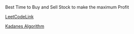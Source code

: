 Best Time to Buy and Sell Stock to make the maximum Profit

[LeetCodeLink](https://leetcode.com/problems/best-time-to-buy-and-sell-stock/)

[Kadanes Algorithm](https://medium.com/@rsinghal757/kadanes-algorithm-dynamic-programming-how-and-why-does-it-work-3fd8849ed73d)
